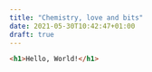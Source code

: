 ```yaml
---
title: "Chemistry, love and bits"
date: 2021-05-30T10:42:47+01:00
draft: true
---
```


``` html
<h1>Hello, World!</h1>
```
